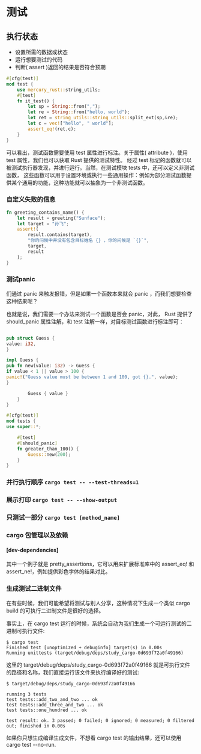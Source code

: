 # 测试
## 执行状态
- 设置所需的数据或状态 
- 运行想要测试的代码 
- 判断( assert )返回的结果是否符合预期

```rust spring_utils_test.rs
#[cfg(test)]
mod test {
    use mercury_rust::string_utils;
    #[test]
    fn it_test() {
        let sp = String::from(",");
        let re = String::from("hello, world");
        let ret = string_utils::string_utils::split_ext(sp,&re);
        let c = vec!["hello", " world"];
        assert_eq!(ret,c);
    }
}
```
可以看出，测试函数需要使用 test 属性进行标注。关于属性( attribute )，使用 test 属性，我们也可以获取 Rust 提供的测试特性。
经过 test 标记的函数就可以被测试执行器发现，并进行运行。当然，在测试模块 tests 中，还可以定义非测试函数，
这些函数可以用于设置环境或执行一些通用操作：例如为部分测试函数提供某个通用的功能，这种功能就可以抽象为一个非测试函数。

### 自定义失败的信息
```rust
fn greeting_contains_name() {
    let result = greeting("Sunface");
    let target = "孙飞";
    assert!(
        result.contains(target),
        "你的问候中并没有包含目标姓名 {} ，你的问候是 `{}`",
        target,
        result
    );
}
```
### 测试panic
们通过 panic 来触发报错，但是如果一个函数本来就会 panic ，而我们想要检查这种结果呢？

也就是说，我们需要一个办法来测试一个函数是否会 panic，对此， Rust 提供了 should_panic 属性注解，和 test 注解一样，对目标测试函数进行标注即可：

```rust

pub struct Guess {
value: i32,
}

impl Guess {
pub fn new(value: i32) -> Guess {
if value < 1 || value > 100 {
panic!("Guess value must be between 1 and 100, got {}.", value);
}

        Guess { value }
    }
}

#[cfg(test)]
mod tests {
use super::*;

    #[test]
    #[should_panic]
    fn greater_than_100() {
        Guess::new(200);
    }
}
```

### 并行执行顺序 `cargo test -- --test-threads=1`
### 展示打印 `cargo test -- --show-output`
### 只测试一部分 `cargo test [method_name]`

### cargo 包管理以及依赖
#### [dev-dependencies]

其中一个例子就是 pretty_assertions，它可以用来扩展标准库中的 assert_eq! 和 assert_ne!，例如提供彩色字体的结果对比。

### 生成测试二进制文件

在有些时候，我们可能希望将测试与别人分享，这种情况下生成一个类似 cargo build 的可执行二进制文件是很好的选择。

事实上，在 cargo test 运行的时候，系统会自动为我们生成一个可运行测试的二进制可执行文件:
```shell
$ cargo test
Finished test [unoptimized + debuginfo] target(s) in 0.00s
Running unittests (target/debug/deps/study_cargo-0d693f72a0f49166)
```


这里的 target/debug/deps/study_cargo-0d693f72a0f49166 就是可执行文件的路径和名称，我们直接运行该文件来执行编译好的测试:
```shell
$ target/debug/deps/study_cargo-0d693f72a0f49166

running 3 tests
test tests::add_two_and_two ... ok
test tests::add_three_and_two ... ok
test tests::one_hundred ... ok

test result: ok. 3 passed; 0 failed; 0 ignored; 0 measured; 0 filtered out; finished in 0.00s
```
如果你只想生成编译生成文件，不想看 cargo test 的输出结果，还可以使用 cargo test --no-run.